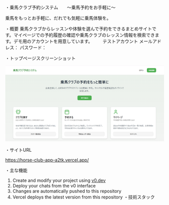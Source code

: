 ・乗馬クラブ予約システム　　～乗馬予約をお手軽に～

乗馬をもっとお手軽に、だれでも気軽に乗馬体験を。

・概要
乗馬クラブからレッスンや体験を選んで予約をできるまとめサイトです。マイページでの予約履歴の確認や乗馬クラブのレッスン情報を検索できます。デモ用のアカウントを用意しています。
　　テストアカウント
  メールアドレス：
  パスワード：

・トップページスクリーンショット

![アプリ画面](https://github.com/Haruna-521/horse_club_app/blob/9076f6a372a0f9327b00f3e4b3ed36eb577bd05c/docs/%E3%82%B9%E3%82%AF%E3%83%AA%E3%83%BC%E3%83%B3%E3%82%B7%E3%83%A7%E3%83%83%E3%83%88%202025-07-05%20224805.png?raw=true)

・サイトURL

https://horse-club-app-a2tk.vercel.app/

・主な機能

1. Create and modify your project using [v0.dev](https://v0.dev)
2. Deploy your chats from the v0 interface
3. Changes are automatically pushed to this repository
4. Vercel deploys the latest version from this repository
・技術スタック
